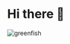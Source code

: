 # Hi there 👋

<!--
**decisivestrike/decisivestrike** is a ✨ _special_ ✨ repository because its `README.md` (this file) appears on your GitHub profile.

Here are some ideas to get you started:

- 🔭 I’m currently working on ...
- 🌱 I’m currently learning ...
- 👯 I’m looking to collaborate on ...
- 🤔 I’m looking for help with ...
- 💬 Ask me about ...
- 📫 How to reach me: ...
- 😄 Pronouns: ...
- ⚡ Fun fact: ...
[![Top Langs](https://github-readme-stats.vercel.app/api/top-langs/?username=decisivestrike&layout=compact)](https://github.com/anuraghazra/github-readme-stats)
-->
![greenfish](https://github.com/decisivestrike/decisivestrike/assets/113175008/014e627f-c6b7-44b9-aebb-ee317679f881)
